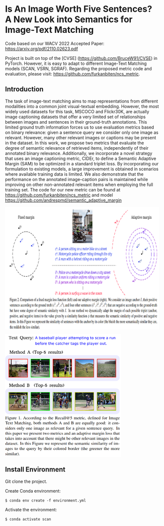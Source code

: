 # Is An Image Worth Five Sentences? A New Look into Semantics for Image-Text Matching

Code based on our WACV 2022 Accepted Paper: https://arxiv.org/pdf/2110.02623.pdf

Project is built on top of the [CVSE] (https://github.com/BruceW91/CVSE) in PyTorch. However, it is easy to adapt to different Image-Text Matching models (SCAN, VSRN, SGRAF). Regarding the proposed metric code and evaluation, please visit:  https://github.com/furkanbiten/ncs_metric.


## Introduction
The task of image-text matching aims to map representations from different modalities into a common joint visual-textual embedding. However, the most widely used datasets for this task, MSCOCO and Flickr30K, are actually image captioning datasets that offer a very limited set of relationships between images and sentences in their ground-truth annotations.
This limited ground truth information forces us to use evaluation metrics based on binary relevance: given a sentence query we consider only one image as relevant. However, many other relevant images or captions may be present in the dataset.
In this work, we propose two metrics that evaluate the degree of semantic relevance of retrieved items, independently of their annotated binary relevance.
Additionally, we incorporate a novel strategy that uses an image captioning metric, CIDEr, to define a Semantic Adaptive Margin (SAM) to be optimized in a standard triplet loss. By incorporating our formulation to existing models, a large improvement is obtained in scenarios where available training data is limited. We also demonstrate that the performance on the annotated image-caption pairs is maintained while improving on other non-annotated relevant items when employing the full training set. The code for our new metric can be found at https://github.com/furkanbiten/ncs_metric and model https://github.com/andrespmd/semantic_adaptive_margin

<a href="url"><img src="paper_images/ITM_fig2.png" align="center" height="400" width="800" ></a>
<p></p>

<a href="url"><img src="paper_images/ITM_fig1.png" align="center" height="400" width="380" ></a>
<p></p>


## Install Environment

Git clone the project.

Create Conda environment:

    $ conda env create -f environment.yml

Activate the environment:

    $ conda activate scan
